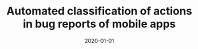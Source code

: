 ---
title: "Automated classification of actions in bug reports of mobile apps"
collection: publications
permalink: /publication/2020-01-01-Automated-classification-of-actions-in-bug-reports-of-mobile-apps
date: 2020-01-01
venue: 'In the proceedings of Proceedings of the 29th ACM SIGSOFT International Symposium on Software Testing and Analysis'
citation: ' Hui Liu,  Mingzhu Shen,  Jiahao Jin,  Yanjie Jiang&quot;Automated classification of actions in bug reports of mobile apps.&quot; In the proceedings of Proceedings of the 29th ACM SIGSOFT International Symposium on Software Testing and Analysis, 2020.'
---